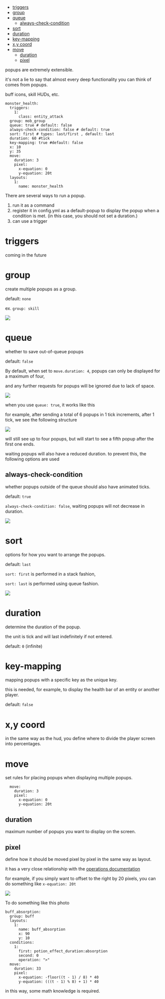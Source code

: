 - [triggers](https://github.com/toxicity188/BetterHud/wiki/popups#triggers)
- [group](https://github.com/toxicity188/BetterHud/wiki/popups#group)
- [queue](https://github.com/toxicity188/BetterHud/wiki/popups#queue)
  - [always-check-condition](https://github.com/toxicity188/BetterHud/wiki/popups#always-check-condition)
- [sort](https://github.com/toxicity188/BetterHud/wiki/popups#sort)
- [duration](https://github.com/toxicity188/BetterHud/wiki/popups#duration)
- [key-mapping](https://github.com/toxicity188/BetterHud/wiki/popups#key-mapping)
- [x,y coord](https://github.com/toxicity188/BetterHud/wiki/popups#xy-coord)
- [move](https://github.com/toxicity188/BetterHud/wiki/popups#move)
  - [duration](https://github.com/toxicity188/BetterHud/wiki/popups#duration-1)
  - [pixel](https://github.com/toxicity188/BetterHud/wiki/popups#pixel)

popups are extremely extensible.

it's not a lie to say that almost every deep functionality you can think of comes from popups.

buff icons, skill HUDs, etc.

```
monster_health:
  triggers:
    1:
      class: entity_attack
  group: mob_group
  queue: true # default: false
  always-check-condition: false # default: true
  sort: first # types: last/first , default: last
  duration: 60 #tick
  key-mapping: true #default: false
  x: 10
  y: 35
  move:
    duration: 3
    pixel:
      x-equation: 0
      y-equation: 20t
  layouts:
    1:
      name: monster_health
```

There are several ways to run a popup.
1. run it as a command
2. register it in config.yml as a default-popup to display the popup when a condition is met. (in this case, you should not set a duration.)
3. can use a trigger

# triggers
coming in the future

# group
create multiple popups as a group.

default: `none`

ex. `group: skill`

![](https://i.imgur.com/jvkTS02.png)


# queue
whether to save out-of-queue popups

default: `false`

By default, when set to `move.duration: 4`, popups can only be displayed for a maximum of four,

and any further requests for popups will be ignored due to lack of space.

![](https://i.imgur.com/upXOXh9.png)

when you use `queue: true`, it works like this

for example, after sending a total of 6 popups in 1 tick increments, after 1 tick, we see the following structure

![](https://i.imgur.com/39O3Mim.png)

will still see up to four popups, but will start to see a fifth popup after the first one ends.

waiting popups will also have a reduced duration. to prevent this, the following options are used

## always-check-condition

whether popups outside of the queue should also have animated ticks.

default: `true`

`always-check-condition: false`, waiting popups will not decrease in duration.

![](https://i.imgur.com/0wdOKLs.png)

# sort

options for how you want to arrange the popups.

default: `last`

`sort: first` is performed in a stack fashion,

`sort: last` is performed using queue fashion.

![](https://i.imgur.com/BMJOFP5.png)

# duration
determine the duration of the popup.

the unit is tick and will last indefinitely if not entered.

default: `0` (infinite)

# key-mapping
mapping popups with a specific key as the unique key.

this is needed, for example, to display the health bar of an entity or another player.

default: `false`

# x,y coord
in the same way as the hud, you define where to divide the player screen into percentages.

# move
set rules for placing popups when displaying multiple popups.

```
  move:
    duration: 3
    pixel:
      x-equation: 0
      y-equation: 20t
```

## duration
maximum number of popups you want to display on the screen.

## pixel
define how it should be moved pixel by pixel in the same way as layout.

it has a very close relationship with the [operations documentation](https://github.com/toxicity188/BetterHud/wiki/operations)

for example, if you simply want to offset to the right by 20 pixels, you can do something like `x-equation: 20t`

![](https://github.com/toxicity188/BetterHud/assets/114675706/3bef5f14-9d94-498d-95f2-c484e5cc6ef1)

To do something like this photo 
```
buff_absorption:
  group: buff
  layouts:
    1:
      name: buff_absorption
      x: 90
      y: 10
  conditions:
    1:
      first: potion_effect_duration:absorption
      second: 0
      operation: ">"
  move:
    duration: 33
    pixel:
      x-equation: -floor((t - 1) / 8) * 40
      y-equation: (((t - 1) % 8) + 1) * 40
 ```
in this way, some math knowledge is required.